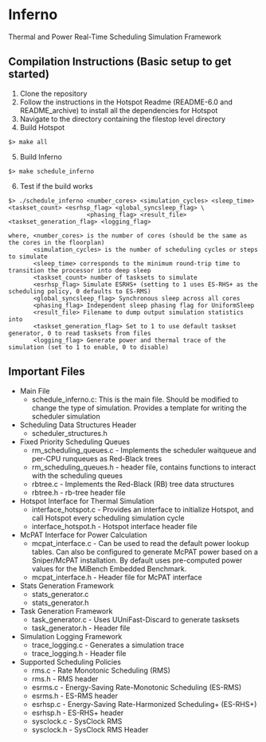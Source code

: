 # Inferno
Thermal and Power Real-Time Scheduling Simulation Framework 

## Compilation Instructions (Basic setup to get started)
1. Clone the repository
2. Follow the instructions in the Hotspot Readme (README-6.0 and README_archive) to install all the dependencies for Hotspot
3. Navigate to the directory containing the filestop level directory
4. Build Hotspot
```
$> make all
```
5. Build Inferno
```
$> make schedule_inferno
```
6. Test if the build works 
```
$> ./schedule_inferno <number_cores> <simulation_cycles> <sleep_time> <taskset_count> <esrhsp_flag> <global_syncsleep_flag> \
                      <phasing_flag> <result_file> <taskset_generation_flag> <logging_flag>
```
```
where, <number_cores> is the number of cores (should be the same as the cores in the floorplan)
       <simulation_cycles> is the number of scheduling cycles or steps to simulate
       <sleep_time> corresponds to the minimum round-trip time to transition the processor into deep sleep
       <taskset_count> number of tasksets to simulate
       <esrhsp_flag> Simulate ESRHS+ (setting to 1 uses ES-RHS+ as the scheduling policy, 0 defaults to ES-RMS)
       <global_syncsleep_flag> Synchronous sleep across all cores
       <phasing_flag> Independent sleep phasing flag for UniformSleep
       <result_file> Filename to dump output simulation statistics into
       <taskset_generation_flag> Set to 1 to use default taskset generator, 0 to read tasksets from files
       <logging_flag> Generate power and thermal trace of the simulation (set to 1 to enable, 0 to disable)
```

## Important Files
* Main File
 	* schedule_inferno.c: This is the main file. Should be modified to change the type of simulation. Provides a template for writing the scheduler simulation
* Scheduling Data Structures Header
	* scheduler_structures.h 
* Fixed Priority Scheduling Queues
	* rm_scheduling_queues.c - Implements the scheduler waitqueue and per-CPU runqueues as Red-Black trees
	* rm_scheduling_queues.h - header file, contains functions to interact with the scheduling queues
	* rbtree.c - Implements the Red-Black (RB) tree data structures 
	* rbtree.h - rb-tree header file
* Hotspot Interface for Thermal Simulation
	* interface_hotspot.c - Provides an interface to initialize Hotspot, and call Hotspot every scheduling simulation cycle 
	* interface_hotspot.h - Hotspot interface header file
* McPAT Interface for Power Calculation
	* mcpat_interface.c - Can be used to read the default power lookup tables. Can also be configured to generate McPAT power based on a Sniper/McPAT installation. By default uses pre-computed power values for the MiBench Embedded Benchmark.
	* mcpat_interface.h - Header file for McPAT interface
* Stats Generation Framework
 	* stats_generator.c
	* stats_generator.h
* Task Generation Framework
	* task_generator.c - Uses UUniFast-Discard to generate tasksets
	* task_generator.h - Header file 
* Simulation Logging Framework
	* trace_logging.c - Generates a simulation trace
	* trace_logging.h - Header file 
* Supported Scheduling Policies
	* rms.c      - Rate Monotonic Scheduling (RMS)
	* rms.h      - RMS header
	* esrms.c    - Energy-Saving Rate-Monotonic Scheduling (ES-RMS)
	* esrms.h    - ES-RMS header
	* esrhsp.c   - Energy-Saving Rate-Harmonized Scheduling+ (ES-RHS+)
	* esrhsp.h   - ES-RHS+ header
	* sysclock.c - SysClock RMS 
	* sysclock.h - SysClock RMS Header

